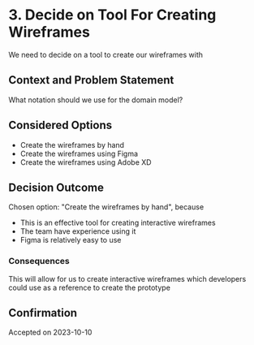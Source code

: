 # 3. Decide on Tool For Creating Wireframes 

We need to decide on a tool to create our wireframes with

## Context and Problem Statement

What notation should we use for the domain model?

## Considered Options

* Create the wireframes by hand
* Create the wireframes using Figma
* Create the wireframes using Adobe XD

## Decision Outcome

Chosen option: "Create the wireframes by hand", because
* This is an effective tool for creating interactive wireframes
* The team have experience using it
* Figma is relatively easy to use

### Consequences
This will allow for us to create interactive wireframes which developers could use as a reference to create the prototype

## Confirmation
Accepted on 2023-10-10

